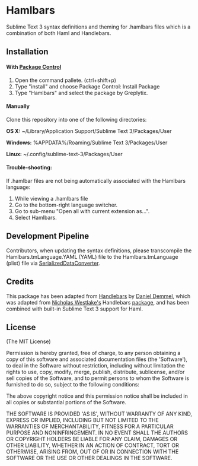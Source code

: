 Hamlbars
========

Sublime Text 3 syntax definitions and theming for .hamlbars files which is a combination of both Haml and Handlebars.  

## Installation
#### With [Package Control](https://packagecontrol.io/)
  1. Open the command pallete. (ctrl+shift+p)
  2. Type "install" and choose Package Control: Install Package
  3. Type "Hamlbars" and select the package by Greplytix.
  
#### Manually
Clone this repository into one of the following directories:

**OS X:** ~/Library/Application Support/Sublime Text 3/Packages/User

**Windows:** %APPDATA%/Roaming/Sublime Text 3/Packages/User

**Linux:** ~/.config/sublime-text-3/Packages/User

#### Trouble-shooting:

If .hamlbar files are not being automatically associated with the Hamlbars language:
  1. While viewing a .hamlbars file
  2. Go to the bottom-right language switcher.
  3. Go to sub-menu "Open all with current extension as...".
  4. Select Hamlbars.

## Development Pipeline

Contributors, when updating the syntax definitions, please transcompile the Hamlbars.tmLanguage.YAML (YAML) file to the Hamlbars.tmLanguage (plist) file via [SerializedDataConverter](https://packagecontrol.io/packages/SerializedDataConverter).

## Credits

This package has been adapted from [Handlebars](https://github.com/daaain/Handlebars) by [Daniel Demmel](https://github.com/daaain), which was adapted from [Nicholas Westlake's](https://github.com/nrw) Handlebars [package](https://github.com/nrw/sublime-text-handlebars), and has been combined with built-in Sublime Text 3 support for Haml.

## License

(The MIT License)

Permission is hereby granted, free of charge, to any person obtaining
a copy of this software and associated documentation files (the
'Software'), to deal in the Software without restriction, including
without limitation the rights to use, copy, modify, merge, publish,
distribute, sublicense, and/or sell copies of the Software, and to
permit persons to whom the Software is furnished to do so, subject to
the following conditions:

The above copyright notice and this permission notice shall be
included in all copies or substantial portions of the Software.

THE SOFTWARE IS PROVIDED 'AS IS', WITHOUT WARRANTY OF ANY KIND,
EXPRESS OR IMPLIED, INCLUDING BUT NOT LIMITED TO THE WARRANTIES OF
MERCHANTABILITY, FITNESS FOR A PARTICULAR PURPOSE AND NONINFRINGEMENT.
IN NO EVENT SHALL THE AUTHORS OR COPYRIGHT HOLDERS BE LIABLE FOR ANY
CLAIM, DAMAGES OR OTHER LIABILITY, WHETHER IN AN ACTION OF CONTRACT,
TORT OR OTHERWISE, ARISING FROM, OUT OF OR IN CONNECTION WITH THE
SOFTWARE OR THE USE OR OTHER DEALINGS IN THE SOFTWARE.
